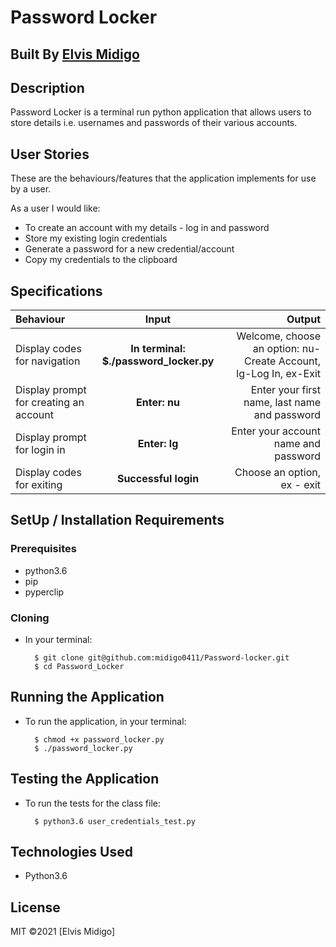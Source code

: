 # Password Locker

## Built By [Elvis Midigo](https://github.com/midigo0411/Password-locker/)

## Description
Password Locker is a terminal run python application that allows users to store details i.e. usernames and passwords of their various accounts.

## User Stories
These are the behaviours/features that the application implements for use by a user.

As a user I would like:
* To create an account with my details - log in and password
* Store my existing login credentials
* Generate a password for a new credential/account
* Copy my credentials to the clipboard

## Specifications
| Behaviour | Input | Output |
| :---------------- | :---------------: | ------------------: |
| Display codes for navigation | **In terminal: $./password_locker.py** | Welcome, choose an option: nu-Create Account, lg-Log In, ex-Exit |
| Display prompt for creating an account | **Enter: nu** | Enter your first name, last name and password |
| Display prompt for login in | **Enter: lg** | Enter your account name and password |
| Display codes for exiting | **Successful login** | Choose an option, ex - exit |


## SetUp / Installation Requirements
### Prerequisites
* python3.6
* pip
* pyperclip


### Cloning
* In your terminal:
        
        $ git clone git@github.com:midigo0411/Password-locker.git
        $ cd Password_Locker

## Running the Application
* To run the application, in your terminal:

        $ chmod +x password_locker.py
        $ ./password_locker.py
        
## Testing the Application
* To run the tests for the class file:

        $ python3.6 user_credentials_test.py
        
## Technologies Used
* Python3.6

## License
MIT &copy;2021 [Elvis Midigo]
